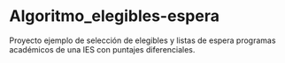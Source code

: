 # Algoritmo_elegibles-espera
Proyecto ejemplo de selección de elegibles y listas de espera programas académicos de una IES con puntajes diferenciales.  
